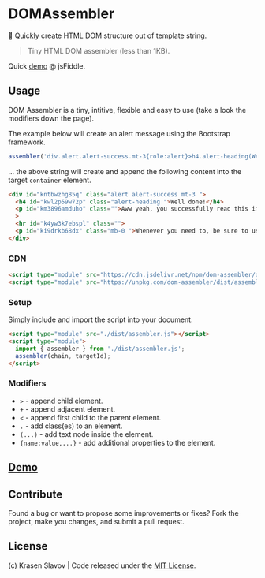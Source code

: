 # DOMAssembler

🧬 Quickly create HTML DOM structure out of template string.

> Tiny HTML DOM assembler (less than 1KB).

Quick [demo](https://jsfiddle.net/krasenslavov/ys2dkrfz/10/) @ jsFiddle.

## Usage

DOM Assembler is a tiny, intitive, flexible and easy to use (take a look the modifiers down the page).

The example below will create an alert message using the Bootstrap framework.

```js
assembler('div.alert.alert-success.mt-3{role:alert}>h4.alert-heading(Well done!)+p(Aww yeah, you successfully read this important alert message. This example text is going to run a bit longer so that you can see how spacing within an alert works with this kind of content.)+hr+p.mb-0(Whenever you need to, be sure to use margin utilities to keep things nice and tidy.)', '#container');
```

... the above string will create and append the following content into the target `container` element.

```html
<div id="kntbwzhg85q" class="alert alert-success mt-3 ">
  <h4 id="kwl2p59w72p" class="alert-heading ">Well done!</h4>
  <p id="km3896amduho" class="">Aww yeah, you successfully read this important alert message. This example text is going to run a bit longer so that you can see how spacing within an alert works with this kind of content.</p
  >
  <hr id="k4yw3k7ebspl" class="">
  <p id="ki9drkb68dx" class="mb-0 ">Whenever you need to, be sure to use margin utilities to keep things nice and tidy.</p>
</div>
```

### CDN

```html
<script type="module" src="https://cdn.jsdelivr.net/npm/dom-assembler/dist/assembler.min.js"></script>
<script type="module" src="https://unpkg.com/dom-assembler/dist/assembler.min.js"></script>
```

### Setup

Simply include and import the script into your document.

```html
<script type="module" src="./dist/assembler.js"></script>
<script type="module">
  import { assembler } from './dist/assembler.js';
  assembler(chain, targetId);
</script>
```

### Modifiers

* `>` - append child element.
* `+` - append adjacent element.
* `<` - append first child to the parent element.
* `.` - add class(es) to an element.
* `(...)` - add text node inside the element.
* `{name:value,...}` - add additional properties to the element.

## [Demo](https://jsfiddle.net/krasenslavov/ys2dkrfz/10/)

## Contribute

Found a bug or want to propose some improvements or fixes? Fork the project, make you changes, and submit a pull request.

## License

(c) Krasen Slavov | Code released under the [MIT License](https://opensource.org/licenses/MIT).

